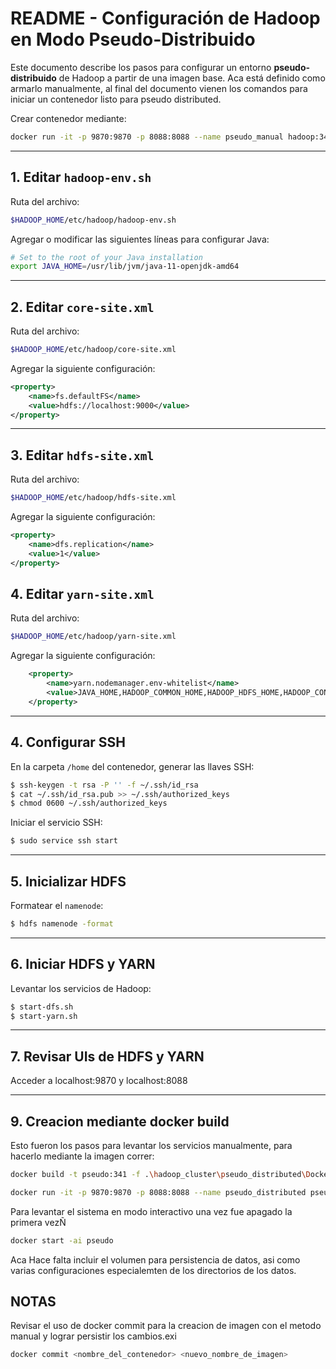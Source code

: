 # README - Configuración de Hadoop en Modo Pseudo-Distribuido

Este documento describe los pasos para configurar un entorno **pseudo-distribuido** de Hadoop a partir de una imagen base.
Aca está definido como armarlo manualmente, al final del documento vienen los comandos para iniciar un contenedor listo para pseudo distributed.

Crear contenedor mediante:

```bash
docker run -it -p 9870:9870 -p 8088:8088 --name pseudo_manual hadoop:341
```

---

## 1. Editar `hadoop-env.sh`

Ruta del archivo:

```bash
$HADOOP_HOME/etc/hadoop/hadoop-env.sh
```

Agregar o modificar las siguientes líneas para configurar Java:

```bash
# Set to the root of your Java installation
export JAVA_HOME=/usr/lib/jvm/java-11-openjdk-amd64
```

---

## 2. Editar `core-site.xml`

Ruta del archivo:

```bash
$HADOOP_HOME/etc/hadoop/core-site.xml
```

Agregar la siguiente configuración:

```xml
<property>
    <name>fs.defaultFS</name>
    <value>hdfs://localhost:9000</value>
</property>
```

---

## 3. Editar `hdfs-site.xml`

Ruta del archivo:

```bash
$HADOOP_HOME/etc/hadoop/hdfs-site.xml
```

Agregar la siguiente configuración:

```xml
<property>
    <name>dfs.replication</name>
    <value>1</value>
</property>
```

## 4. Editar `yarn-site.xml`

Ruta del archivo:

```bash
$HADOOP_HOME/etc/hadoop/yarn-site.xml
```

Agregar la siguiente configuración:

```xml
    <property>
        <name>yarn.nodemanager.env-whitelist</name>
        <value>JAVA_HOME,HADOOP_COMMON_HOME,HADOOP_HDFS_HOME,HADOOP_CONF_DIR,CLASSPATH_PREPEND_DISTCACHE,HADOOP_YARN_HOME,HADOOP_HOME,PATH,LANG,TZ,HADOOP_MAPRED_HOME</value>
    </property>
```

---

## 4. Configurar SSH

En la carpeta `/home` del contenedor, generar las llaves SSH:

```bash
$ ssh-keygen -t rsa -P '' -f ~/.ssh/id_rsa
$ cat ~/.ssh/id_rsa.pub >> ~/.ssh/authorized_keys
$ chmod 0600 ~/.ssh/authorized_keys
```

Iniciar el servicio SSH:

```bash
$ sudo service ssh start
```

---

## 5. Inicializar HDFS

Formatear el `namenode`:

```bash
$ hdfs namenode -format
```

---

## 6. Iniciar HDFS y YARN

Levantar los servicios de Hadoop:

```bash
$ start-dfs.sh
$ start-yarn.sh
```

---

## 7. Revisar UIs de HDFS y YARN

Acceder a localhost:9870 y localhost:8088

---

## 9. Creacion mediante docker build

Esto fueron los pasos para levantar los servicios manualmente, para hacerlo mediante la imagen correr:

```bash
docker build -t pseudo:341 -f .\hadoop_cluster\pseudo_distributed\Dockerfile .\hadoop_cluster\pseudo_distributed\
```

```bash
docker run -it -p 9870:9870 -p 8088:8088 --name pseudo_distributed pseudo:341
```

Para levantar el sistema en modo interactivo una vez fue apagado la primera vezÑ

```bash
docker start -ai pseudo
```

Aca Hace falta incluir el volumen para persistencia de datos, asi como varias configuraciones especialemten de los directorios de los datos.

## NOTAS

Revisar el uso de docker commit para la creacion de imagen con el metodo manual y lograr persistir los cambios.exi

```bash
docker commit <nombre_del_contenedor> <nuevo_nombre_de_imagen>
```
